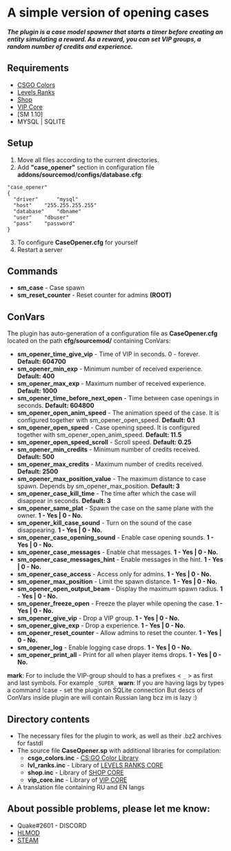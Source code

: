 # A simple version of opening cases
***The plugin is a case model spawner that starts a timer before creating an entity simulating a reward. As a reward, you can set VIP groups, a random number of credits and experience.***
[^1]: It is a standalone plugin, on the basis of which I am currently writing a private(maybe public) CORE equal to WSGK.

## Requirements
 - [CSGO Colors](https://hlmod.ru/threads/inc-cs-go-colors.46870/)
 - [Levels Ranks](https://github.com/levelsranks/levels-ranks-core/tree/3.1.7B2)
 - [Shop](https://github.com/hlmod/Shop-Core)
 - [VIP Core](https://github.com/R1KO/VIP-Core/releases)
 - [SM 1.10]
 - MYSQL | SQLITE

## Setup
1) Move all files according to the current directories. 
2) Add **"case_opener"** section in configuration file **addons/sourcemod/configs/database.cfg**:
```
"case_opener"
{
  "driver"      "mysql"
  "host"	"255.255.255.255"
  "database"	"dbname"
  "user"	"dbuser"
  "pass"	"password"
}
```
3) To configure **CaseOpener.cfg** for yourself
4) Restart a server
## Commands 
- **sm_case** - Case spawn
- **sm_reset_counter** - Reset counter for admins **(ROOT)**
## ConVars
The plugin has auto-generation of a configuration file as **CaseOpener.cfg** located on the path **cfg/sourcemod/** containing ConVars:
- **sm_opener_time_give_vip** - Time of VIP in seconds. 0 - forever.	**Default: 604700**
- **sm_opener_min_exp** - Minimum number of received experience.	**Default: 400**
- **sm_opener_max_exp** - Maximum number of received experience.	**Default: 1000**
- **sm_opener_time_before_next_open** - Time between case openings in seconds.	**Default: 604800**
- **sm_opener_open_anim_speed** - The animation speed of the case. It is configured together with sm_opener_open_speed.	**Default: 0.1**
- **sm_opener_open_speed** - Case opening speed. It is configured together with sm_opener_open_anim_speed.	**Default: 11.5**
- **sm_opener_open_speed_scroll** - Scroll speed.	**Default: 0.25**
- **sm_opener_min_credits** - Minimum number of credits received.	**Default: 500**
- **sm_opener_max_credits** - Maximum number of credits received.	**Default: 2500**
- **sm_opener_max_position_value** - The maximum distance to case spawn. Depends by sm_opener_max_position.	**Default: 3**
- **sm_opener_case_kill_time** - The time after which the case will disappear in seconds.	**Default: 3**
- **sm_opener_same_plat** - Spawn the case on the same plane with the owner.	**1 - Yes | 0 - No.**
- **sm_opener_kill_case_sound** - Turn on the sound of the case disappearing.	**1 - Yes | 0 - No.**
- **sm_opener_case_opening_sound** - Enable case opening sounds.	**1 - Yes | 0 - No.**
- **sm_opener_case_messages** - Enable chat messages.	**1 - Yes | 0 - No.**
- **sm_opener_case_messages_hint** - Enable messages in the hint.	**1 - Yes | 0 - No.**
- **sm_opener_case_access** - Access only for admins.	**1 - Yes | 0 - No.**
- **sm_opener_max_position** - Limit the spawn distance.	**1 - Yes | 0 - No.**
- **sm_opener_open_output_beam** - Display the maximum spawn radius.	**1 - Yes | 0 - No.**
- **sm_opener_freeze_open** - Freeze the player while opening the case.	**1 - Yes | 0 - No.**
- **sm_opener_give_vip** - Drop a VIP group.	**1 - Yes | 0 - No.**
- **sm_opener_give_exp** - Drop a experience.	**1 - Yes | 0 - No.**
- **sm_opener_reset_counter** - Allow admins to reset the counter.	**1 - Yes | 0 - No.**
- **sm_opener_log** - Enable logging case drops.	**1 - Yes | 0 - No.**
- **sm_opener_print_all** - Print for all when player items drops.	**1 - Yes | 0 - No.**

**mark**: For to include the VIP-group should to has a prefixes < `_` > as first and last symbols. For example `_SUPER_`
**warn**: If you are having lags by types a command !case - set the plugin on SQLite connection
But descs of ConVars inside plugin are will contain Russian lang bcz im is lazy :)

## Directory contents
- The necessary files for the plugin to work, as well as their .bz2 archives for fastdl
- The source file **CaseOpener.sp** with additional libraries for compilation:
  - **csgo_colors.inc** - [CS:GO Color Library](https://hlmod.ru/threads/inc-cs-go-colors.46870/)
  - **lvl_ranks.inc** - Library of [LEVELS RANKS CORE](https://github.com/levelsranks/levels-ranks-core/tree/3.1.7B2)
  - **shop.inc** - Library of [SHOP CORE](https://github.com/hlmod/Shop-Core)
  - **vip_core.inc** - Library of [VIP CORE](https://github.com/R1KO/VIP-Core/releases)
- A translation file containing RU and EN langs

## About possible problems, please let me know: 
- Quake#2601 - DISCORD
- [HLMOD](https://hlmod.ru/members/palonez.92448/)
- [STEAM](https://steamcommunity.com/id/comecamecame/)
